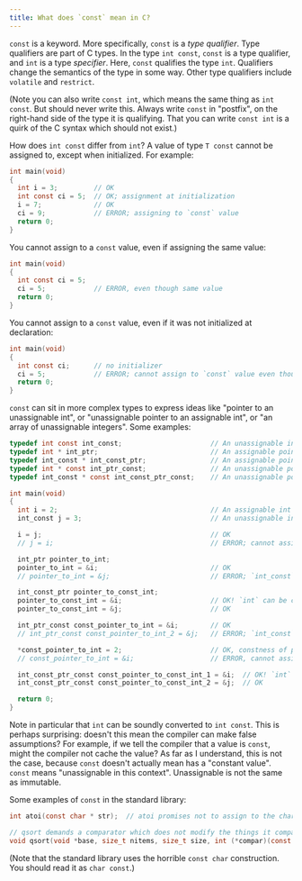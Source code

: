 ```yaml
---
title: What does `const` mean in C?
---
```


`const` is a keyword. 
More specifically, `const` is a _type qualifier_. 
Type qualifiers are part of C types. 
In the type `int const`, 
`const` is a type qualifier, 
and `int` is a type _specifier_. 
Here, `const` qualifies the type `int`. 
Qualifiers change the semantics of the type in some way. 
Other type qualifiers include `volatile` and `restrict`.

(Note you can also write `const int`, 
which means the same thing as `int const`. 
But should never write this. 
Always write `const` in "postfix", 
on the right-hand side of the type it is qualifying. 
That you can write `const int` is a quirk of the C syntax which should not exist.)

How does `int const` differ from `int`? 
A value of type `T const` cannot be assigned to, 
except when initialized. 
For example:

```c
int main(void)
{
  int i = 3;         // OK
  int const ci = 5;  // OK; assignment at initialization
  i = 7;             // OK
  ci = 9;            // ERROR; assigning to `const` value
  return 0;
}
```

You cannot assign to a `const` value, even if assigning the same value:

```c
int main(void)
{
  int const ci = 5;
  ci = 5;            // ERROR, even though same value
  return 0;
}
```

You cannot assign to a `const` value, even if it was not initialized at declaration:

```c
int main(void)
{
  int const ci;      // no initializer
  ci = 5;            // ERROR; cannot assign to `const` value even though uninitialized
  return 0;
}
```

`const` can sit in more complex types 
to express ideas like "pointer to an unassignable int", 
or "unassignable pointer to an assignable int", 
or "an array of unassignable integers". 
Some examples:

```c
typedef int const int_const;                      // An unassignable int
typedef int * int_ptr;                            // An assignable pointer to an assignable int
typedef int_const * int_const_ptr;                // An assignable pointer to an unassignable int
typedef int * const int_ptr_const;                // An unassignable pointer to an assignable int
typedef int_const * const int_const_ptr_const;    // An unassignable pointer to an unassignable int

int main(void)
{
  int i = 2;                                      // An assignable int
  int_const j = 3;                                // An unassignable int

  i = j;                                          // OK
  // j = i;                                       // ERROR; cannot assign to const

  int_ptr pointer_to_int;
  pointer_to_int = &i;                            // OK
  // pointer_to_int = &j;                         // ERROR; `int_const` cannot be safely converted to `int`

  int_const_ptr pointer_to_const_int;
  pointer_to_const_int = &i;                      // OK! `int` can be converted to `const int`
  pointer_to_const_int = &j;                      // OK

  int_ptr_const const_pointer_to_int = &i;        // OK
  // int_ptr_const const_pointer_to_int_2 = &j;   // ERROR; `int_const` cannot be converted to `int`

  *const_pointer_to_int = 2;                      // OK, constness of pointer does not affect constness of pointee
  // const_pointer_to_int = &i;                   // ERROR, cannot assign to const pointer

  int_const_ptr_const const_pointer_to_const_int_1 = &i;  // OK! `int` can be converted to `int const`
  int_const_ptr_const const_pointer_to_const_int_2 = &j;  // OK

  return 0;
}
```

Note in particular that `int` can be soundly converted to `int const`. 
This is perhaps surprising: 
doesn't this mean the compiler can make false assumptions? 
For example, if we tell the compiler that a value is `const`, 
might the compiler not cache the value? 
As far as I understand, this is not the case, 
because `const` doesn't actually mean has a "constant value". 
`const` means "unassignable in this context". 
Unassignable is not the same as immutable.

Some examples of `const` in the standard library:

```c
int atoi(const char * str);  // atoi promises not to assign to the characters in the array

// qsort demands a comparator which does not modify the things it compares
void qsort(void *base, size_t nitems, size_t size, int (*compar)(const void *, const void*));
```

(Note that the standard library uses the horrible `const char` construction. 
You should read it as `char const`.)
